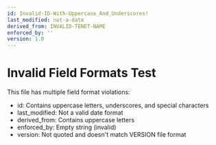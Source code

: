 ```yaml
---
id: Invalid-ID-With-Uppercase_And_Underscores!
last_modified: not-a-date
derived_from: INVALID-TENET-NAME
enforced_by: ''
version: 1.0
---
```


# Invalid Field Formats Test

This file has multiple field format violations:
- id: Contains uppercase letters, underscores, and special characters
- last_modified: Not a valid date format
- derived_from: Contains uppercase letters
- enforced_by: Empty string (invalid)
- version: Not quoted and doesn't match VERSION file format
